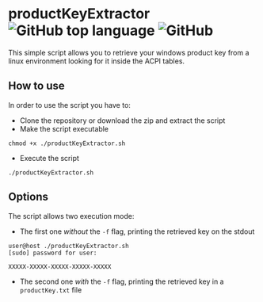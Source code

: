 # productKeyExtractor ![GitHub top language](https://img.shields.io/github/languages/top/beard33/licenceExtractor.svg) ![GitHub](https://img.shields.io/github/license/beard33/licenceExtractor.svg)
This simple script allows you to retrieve your windows product key from a linux environment looking for it inside the ACPI tables.

## How to use
In order to use the script you have to:
* Clone the repository or download the zip and extract the script
* Make the script executable
```
chmod +x ./productKeyExtractor.sh
```
* Execute the script 
```
./productKeyExtractor.sh
```

## Options
The script allows two execution mode:
* The first one *without* the `-f` flag, printing the retrieved key on the stdout
```
user@host ./productKeyExtractor.sh
[sudo] password for user:

XXXXX-XXXXX-XXXXX-XXXXX-XXXXX
```

* The second one *with* the `-f` flag, printing the retrieved key in a `productKey.txt` file
